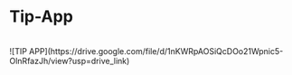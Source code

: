 # Tip-App
<Br>
![TIP APP](https://drive.google.com/file/d/1nKWRpAOSiQcDOo21Wpnic5-OlnRfazJh/view?usp=drive_link)
